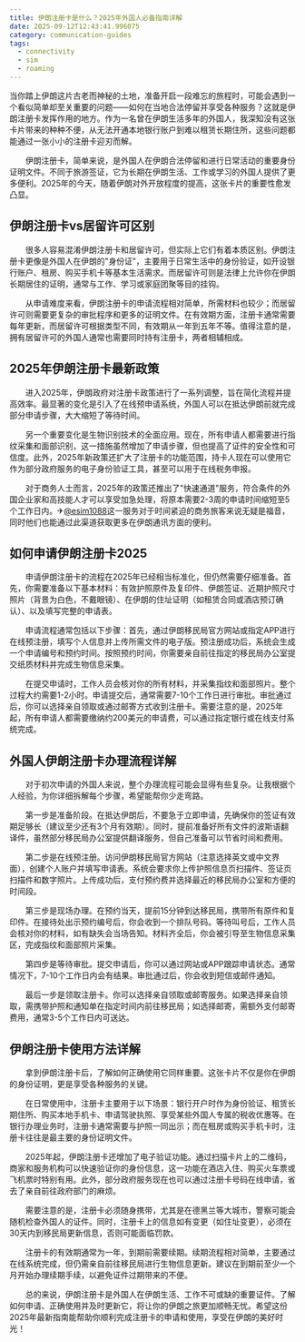 ```yaml
---
title: 伊朗注册卡是什么？2025年外国人必备指南详解
date: 2025-09-12T12:43:41.996075
category: communication-guides
tags:
  - connectivity
  - sim
  - roaming
---
```


当你踏上伊朗这片古老而神秘的土地，准备开启一段难忘的旅程时，可能会遇到一个看似简单却至关重要的问题——如何在当地合法停留并享受各种服务？这就是伊朗注册卡发挥作用的地方。作为一名曾在伊朗生活多年的外国人，我深知没有这张卡片带来的种种不便，从无法开通本地银行账户到难以租赁长期住所，这些问题都能通过一张小小的注册卡迎刃而解。

　　伊朗注册卡，简单来说，是外国人在伊朗合法停留和进行日常活动的重要身份证明文件。不同于旅游签证，它为长期在伊朗生活、工作或学习的外国人提供了更多便利。2025年的今天，随着伊朗对外开放程度的提高，这张卡片的重要性愈发凸显。

## 伊朗注册卡vs居留许可区别

　　很多人容易混淆伊朗注册卡和居留许可，但实际上它们有着本质区别。伊朗注册卡更像是外国人在伊朗的"身份证"，主要用于日常生活中的身份验证，如开设银行账户、租房、购买手机卡等基本生活需求。而居留许可则是法律上允许你在伊朗长期居住的证明，通常与工作、学习或家庭团聚等目的挂钩。

　　从申请难度来看，伊朗注册卡的申请流程相对简单，所需材料也较少；而居留许可则需要更复杂的审批程序和更多的证明文件。在有效期方面，注册卡通常需要每年更新，而居留许可根据类型不同，有效期从一年到五年不等。值得注意的是，拥有居留许可的外国人通常也需要同时持有注册卡，两者相辅相成。

## 2025年伊朗注册卡最新政策

　　进入2025年，伊朗政府对注册卡政策进行了一系列调整，旨在简化流程并提高效率。最显著的变化是引入了在线预申请系统，外国人可以在抵达伊朗前就完成部分申请步骤，大大缩短了等待时间。

　　另一个重要变化是生物识别技术的全面应用。现在，所有申请人都需要进行指纹采集和面部识别，这一措施虽然增加了申请步骤，但也提高了证件的安全性和可信度。此外，2025年新政策还扩大了注册卡的功能范围，持卡人现在可以使用它作为部分政府服务的电子身份验证工具，甚至可以用于在线税务申报。

　　对于商务人士而言，2025年的政策还推出了"快速通道"服务，符合条件的外国企业家和高技能人才可以享受加急处理，将原本需要2-3周的申请时间缩短至5个工作日内。✈[@esim1088](https://t.me/s/esim1088)这一服务对于时间紧迫的商务旅客来说无疑是福音，同时他们也能通过此渠道获取更多在伊朗通讯方面的便利。

## 如何申请伊朗注册卡2025

　　申请伊朗注册卡的流程在2025年已经相当标准化，但仍然需要仔细准备。首先，你需要准备以下基本材料：有效护照原件及复印件、伊朗签证、近期护照尺寸照片（背景为白色，不戴眼镜）、在伊朗的住址证明（如租赁合同或酒店预订确认）、以及填写完整的申请表。

　　申请流程通常包括以下步骤：首先，通过伊朗移民局官方网站或指定APP进行在线预注册，填写个人信息并上传所需文件的电子版。预注册成功后，系统会生成一个申请编号和预约时间。按照预约时间，你需要亲自前往指定的移民局办公室提交纸质材料并完成生物信息采集。

　　在提交申请时，工作人员会核对你的所有材料，并采集指纹和面部照片。整个过程大约需要1-2小时。申请提交后，通常需要7-10个工作日进行审批。审批通过后，你可以选择亲自领取或通过邮寄方式收到注册卡。需要注意的是，2025年起，所有申请人都需要缴纳约200美元的申请费，可以通过指定银行或在线支付系统完成。

## 外国人伊朗注册卡办理流程详解

　　对于初次申请的外国人来说，整个办理流程可能会显得有些复杂。让我根据个人经验，为你详细拆解每个步骤，希望能帮你少走弯路。

　　第一步是准备阶段。在抵达伊朗后，不要急于立即申请，先确保你的签证有效期足够长（建议至少还有3个月有效期）。同时，提前准备好所有文件的波斯语翻译件，虽然部分移民局办公室提供翻译服务，但自己准备可以节省时间和费用。

　　第二步是在线预注册。访问伊朗移民局官方网站（注意选择英文或中文界面），创建个人账户并填写申请表。系统会要求你上传护照信息页扫描件、签证页扫描件和数字照片。上传成功后，支付预约费并选择最近的移民局办公室和方便的时间段。

　　第三步是现场办理。在预约当天，提前15分钟到达移民局，携带所有原件和复印件。在接待处出示预约编号后，你会收到一个排队号码。等待叫号后，工作人员会核对你的材料，如有缺失会当场告知。材料齐全后，你会被引导至生物信息采集区，完成指纹和面部照片采集。

　　第四步是等待审批。提交申请后，你可以通过网站或APP跟踪申请状态。通常情况下，7-10个工作日内会有结果。审批通过后，你会收到短信或邮件通知。

　　最后一步是领取注册卡。你可以选择亲自领取或邮寄服务。如果选择亲自领取，需携带护照和通知单在指定时间内前往移民局；如选择邮寄，需额外支付邮寄费用，通常3-5个工作日内可送达。

## 伊朗注册卡使用方法详解

　　拿到伊朗注册卡后，了解如何正确使用它同样重要。这张卡片不仅是你在伊朗的身份证明，更是享受各种服务的关键。

　　在日常使用中，注册卡主要用于以下场景：银行开户时作为身份验证、租赁长期住所、购买本地手机卡、申请驾驶执照、享受某些外国人专属的税收优惠等。在银行办理业务时，注册卡通常需要与护照一同出示；而在租房或购买手机卡时，注册卡往往是最主要的身份证明文件。

　　2025年起，伊朗注册卡还增加了电子验证功能。通过扫描卡片上的二维码，商家和服务机构可以快速验证你的身份信息，这一功能在酒店入住、购买火车票或飞机票时特别有用。此外，部分政府服务现在也可以通过注册卡号码在线申请，省去了亲自前往政府部门的麻烦。

　　需要注意的是，注册卡必须随身携带，尤其是在德黑兰等大城市，警察可能会随机检查外国人的证件。同时，注册卡上的信息如有变更（如住址变更），必须在30天内到移民局更新信息，否则可能面临罚款。

　　注册卡的有效期通常为一年，到期前需要续期。续期流程相对简单，主要通过在线系统完成，但仍需亲自前往移民局进行生物信息更新。建议在到期前至少一个月开始办理续期手续，以避免证件过期带来的不便。

　　总的来说，伊朗注册卡是外国人在伊朗生活、工作不可或缺的重要证件。了解如何申请、正确使用并及时更新它，将让你的伊朗之旅更加顺畅无忧。希望这份2025年最新指南能帮助你顺利完成注册卡的申请和使用，享受在伊朗的美好时光！